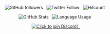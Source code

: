 <p align="center">
  <img alt="GitHub followers" src="https://img.shields.io/github/followers/Technetium1?label=GitHub%20Followers&style=social"> &nbsp
  <img alt="Twitter Follow" src="https://img.shields.io/twitter/follow/Compdude1?style=social"> &nbsp
  <img alt="Hitcount" src="https://hits.seeyoufarm.com/api/count/incr/badge.svg?url=https%3A%2F%2Fgithub.com%2FTechnetium1%2FTechnetium1&count_bg=%2300AEFF&title_bg=%23000000&icon=&icon_color=%23E7E7E7&title=Hits&edge_flat=false"> &nbsp
</p>
<p align="center">
  <img alt="GitHub Stats" src="https://github-readme-stats.vercel.app/api?username=Technetium1&count_private=true&theme=chartreuse-dark&show_icons=true&hide_border=true&hide_title=true&hide_rank=true"> &nbsp
  <img alt="Language Usage" src="https://github-readme-stats.vercel.app/api/top-langs/?username=Technetium1&count_private=true&theme=chartreuse-dark&hide_border=true&layout=compact&langs_count=10"> &nbsp
</p>
<p align="center">
  <a href="https://discord.com/widget?id=260151582337794058&theme=dark">
  <img width="30%" alt="Click to join Discord!" src="https://discordapp.com/api/guilds/260151582337794058/widget.png?style=banner2"/> &nbsp
</p>

<p align="center">
  <a href="https://github.com/Technetium1#gh-light-mode-only>
  <img alt="GitHub Snake Light" src="https://github.com/Technetium1/Technetium1/raw/snake/github-contribution-grid-snake.svg#gh-light-mode-only" />
  </a>
</p>
                                                                                                                                                
<p align="center">
  <a href="https://github.com/Technetium1#gh-dark-mode-only>
  <img alt="GitHub Snake Light" src="https://github.com/Technetium1/Technetium1/raw/snake/github-contribution-grid-snake-dark.svg#gh-dark-mode-only" />
  </a>
</p>
